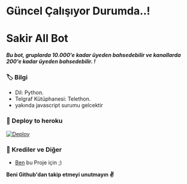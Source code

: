 # Güncel Çalışıyor Durumda..!

# Sakir All Bot
_**Bu bot, gruplarda 10.000'e kadar üyeden bahsedebilir ve kanallarda 200'e kadar üyeden bahsedebilir. !**_

### 🏷 Bilgi
- Dil: Python.
- Telgraf Kütüphanesi: Telethon.
- yakında javascript surumu gelcektir

### 🚀 Deploy to heroku
[![Deploy](https://www.herokucdn.com/deploy/button.svg)](https://heroku.com/deploy?template=https://github.com/mkaofcyunus/tagger)

### 🎯 Krediler ve Diğer
- [Ben](https://github.com/mkaofcyunus) bu Proje için ;)

**Beni Github'dan takip etmeyi unutmayın ✌️**
